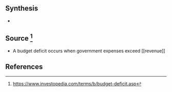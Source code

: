 ## Synthesis
- 
## Source [^1]
- A budget deficit occurs when government expenses exceed [[revenue]]
## References

[^1]: https://www.investopedia.com/terms/b/budget-deficit.asp